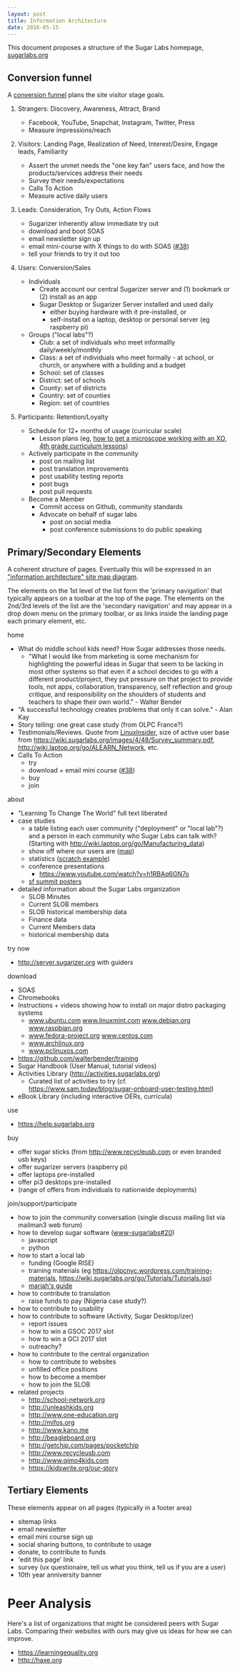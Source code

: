 ```yaml
---
layout: post
title: Information Architecture
date: 2016-05-15
---
```


This document proposes a structure of the Sugar Labs homepage, [sugarlabs.org](http://www.sugarlabs.org)

## Conversion funnel 

A [conversion funnel](https://www.google.com/search?q=conversion+funnel&tbm=isch) plans the site visitor stage goals.

1. Strangers: Discovery, Awareness, Attract, Brand
    * Facebook, YouTube, Snapchat, Instagram, Twitter, Press
    * Measure impressions/reach

2. Visitors: Landing Page, Realization of Need, Interest/Desire, Engage leads, Familiarity
    * Assert the unmet needs the "one key fan" users face, and how the products/services address their needs
    * Survey their needs/expectations
    * Calls To Action
    * Measure active daily users

3. Leads: Consideration, Try Outs, Action Flows
    * Sugarizer inherently allow immediate try out
    * download and boot SOAS
    * email newsletter sign up
    * email mini-course with X things to do with SOAS ([#38](https://github.com/sugarlabs/www-sugarlabs/issues/38))
    * tell your friends to try it out too

4. Users: Conversion/Sales
    * Individuals
       * Create account our central Sugarizer server and (1) bookmark or (2) install as an app 
       * Sugar Desktop or Sugarizer Server installed and used daily
          * either buying hardware with it pre-installed, or 
          * self-install on a laptop, desktop or personal server (eg raspberry pi)
    * Groups ("local labs"?)
       * Club: a set of individuals who meet informallly daily/weekly/monthly
       * Class: a set of individuals who meet formally - at school, or church, or anywhere with a building and a budget
       * School: set of classes
       * District: set of schools
       * County: set of districts
       * Country: set of counties
       * Region: set of countries

5. Participants: Retention/Loyalty
    * Schedule for 12+ months of usage (curricular scale)    
      * Lesson plans (eg, [how to get a microscope working with an XO](https://wiki.sugarlabs.org/go/Talk:EduJAM/2011), [4th grade curriculum lessons](https://wiki.sugarlabs.org/go/Math4Team/Resources/Curriculum_Chart))
    * Actively participate in the community
      * post on mailing list
      * post translation improvements
      * post usability testing reports
      * post bugs
      * post pull requests
    * Become a Member
      * Commit access on Github, community standards
      * Advocate on behalf of sugar labs
        * post on social media
        * post conference submissions to do public speaking

## Primary/Secondary Elements

A coherent structure of pages. 
Eventually this will be expressed in an ["information architecture" site map diagram](https://www.google.com/search?q=information+architecture+web+design&tbm=isch).

The elements on the 1st level of the list form the 'primary navigation' that typically appears on a toolbar at the top of the page. 
The elements on the 2nd/3rd levels of the list are the 'secondary navigation' and may appear in a drop down menu on the primary toolbar, or as links inside the landing page each primary element, etc.

home
* What do middle school kids need? How Sugar addresses those needs.
   * "What I would like from marketing is some mechanism for highlighting the powerful ideas in Sugar that seem to be lacking in most other systems so that even if a school decides to go with a different product/project, they put pressure on that project to provide tools, not apps, collaboration, transparency, self reflection and group critique, and responsibility on the shoulders of students and teachers to shape their own world." - Walter Bender
* "A successful technology creates problems that only it can solve." - Alan Kay
* Story telling: one great case study (from OLPC France?)
* Testimonials/Reviews. Quote from [LinuxInsider](http://www.linuxinsider.com/story/Fedora-Based-Sugar-on-a-Stick-Is-One-Sweet-Desktop-83446.html), size of active user base from <https://wiki.sugarlabs.org/images/4/48/Survey_summary.pdf>, http://wiki.laptop.org/go/ALEARN_Network, etc.
* Calls To Action
   * try
   * download + email mini course ([#38](https://github.com/sugarlabs/www-sugarlabs/issues/38))
   * buy
   * join

about
* "Learning To Change The World" full text liberated
* case studies
   * a table listing each user community ("deployment" or "local lab"?) and a person in each community who Sugar Labs can talk with? (Starting with http://wiki.laptop.org/go/Manufacturing_data)
   * show off where our users are ([map](http://stats.sugarlabs.org/activities.sugarlabs.org/awstats.pl?framename=mainright&output=alldomains))
   * statistics ([scratch example](https://scratch.mit.edu/statistics))
   * conference presentations
      * https://www.youtube.com/watch?v=h1RBAq6GN7o
   * [sf summit posters](http://www.olpcsf.org/CommunitySummit2013/posters)
* detailed information about the Sugar Labs organization
   * SLOB Minutes
   * Current SLOB members
   * SLOB historical membership data
   * Finance data
   * Current Members data
   * historical membership data

try now
* http://server.sugarizer.org with guiders

download
* SOAS
* Chromebooks
* Instructions + videos showing how to install on major distro packaging systems
   * www.ubuntu.com www.linuxmint.com www.debian.org www.raspbian.org
   * www.fedora-project.org www.centos.com
   * www.archlinux.org
   * www.pclinuxos.com
* <https://github.com/walterbender/training> 
* Sugar Handbook (User Manual, tutorial videos)
* Activities Library (http://activities.sugarlabs.org)
   * Curated list of activities to try (cf. https://www.sam.today/blog/sugar-onboard-user-testing.html)
* eBook Library (including interactive OERs, curricula)

use
* <https://help.sugarlabs.org>

buy
* offer sugar sticks (from http://www.recycleusb.com or even branded usb keys) 
* offer sugarizer servers (raspberry pi)
* offer laptops pre-installed
* offer pi3 desktops pre-installed
* (range of offers from individuals to nationwide deployments)

join/support/participate
* how to join the community conversation (single discuss mailing list via mailman3 web forum)
* how to develop sugar software ([www-sugarlabs#20](https://github.com/sugarlabs/www-sugarlabs/issues/20))
  * javascript
  * python
* how to start a local lab
  * funding (Google RISE)
  * training materials (eg <https://olpcnyc.wordpress.com/training-materials>, <https://wiki.sugarlabs.org/go/Tutorials/Tutorials.iso>)
  * [mariah's guide](http://mariahnoelle.com/wp-content/uploads/2014/04/sugarlabsgcioutreach.png)
* how to contribute to translation
  * raise funds to pay (Nigeria case study?)
* how to contribute to usability
* how to contribute to software (Activity, Sugar Desktop/izer)
   * report issues 
   * how to win a GSOC 2017 slot
   * how to win a GCI 2017 slot
   * outreachy?
* how to contribute to the central organization
   * how to contribute to websites
   * unfilled office positions
   * how to become a member
   * how to join the SLOB
* related projects
   * http://school-network.org
   * http://unleashkids.org
   * http://www.one-education.org
   * http://mifos.org
   * http://www.kano.me
   * http://beagleboard.org
   * http://getchip.com/pages/pocketchip
   * http://www.recycleusb.com
   * http://www.qimo4kids.com
   * https://kidswrite.org/our-story

## Tertiary Elements 

These elements appear on all pages (typically in a footer area)

* sitemap links
* email newsletter
* email mini course sign up
* social sharing buttons, to contribute to usage
* donate, to contribute to funds
* 'edit this page' link
* survey (ux questionaire, tell us what you think, tell us if you are a user)
* 10th year anniversity banner

# Peer Analysis

Here's a list of organizations that might be considered peers with Sugar Labs. 
Comparing their websites with ours may give us ideas for how we can improve. 

* https://learningequality.org
* http://haxe.org
